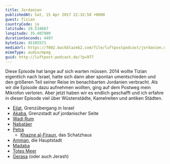 ```yaml
---
title: Jordanien
publishedAt: Sat, 15 Apr 2017 22:32:58 +0000
guest: Tizian
countryCode: jo
latitude: 29.534667
longitude: 35.407909
durationSeconds: 4497
byteSize: 45105571
mediaUrl: https://f002.backblazeb2.com/file/luftpostpodcast/jordanien.mp3
mimeType: audio/mpeg
guid: http://luftpost-podcast.de/?p=977
---
```


Diese Episode hat lange auf sich warten müssen. 2014 wollte Tizian eigentlich nach Israel, hatte sich dann aber spontan umentschieden und den größeren Teil seiner Reise im benachbarten Jordanien verbracht. Als wir die Episode dazu aufnehmen wollten, ging auf dem Postweg mein Mikrofon verloren. Aber jetzt haben wir es endlich geschafft und ich erfahre in dieser Episode viel über Wüstenstädte, Kamelreiten und antiken Städten.

- [Eilat](https://de.wikipedia.org/wiki/Eilat), Grenzübergang in Israel
- [Akaba](https://de.wikipedia.org/wiki/Akaba%5F%28Jordanien%29%29), Grenzstadt auf jordanischer Seite
- [Wadi Rum](https://de.wikipedia.org/wiki/Wadi%5FRum)
- [Nabatäer](https://de.wikipedia.org/wiki/Nabat%C3%A4er)
- [Petra](https://de.wikipedia.org/wiki/Petra%5F%28Jordanien%29%29)
  - [Khazne al-Firaun](https://de.wikipedia.org/wiki/Khazne%5Fal-Firaun), das Schatzhaus
- [Amman](https://de.wikipedia.org/wiki/Amman), die Hauptstadt
- [Madaba](https://de.wikipedia.org/wiki/Madaba)
- [Totes Meer](https://de.wikipedia.org/wiki/Totes%5FMeer)
- [Gerasa](https://de.wikipedia.org/wiki/Gerasa) (oder auch Jerash)
